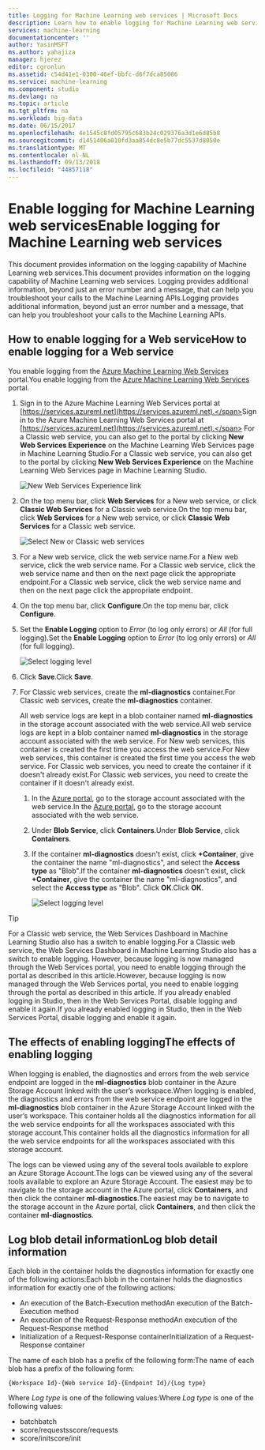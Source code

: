```yaml
---
title: Logging for Machine Learning web services | Microsoft Docs
description: Learn how to enable logging for Machine Learning web services. Logging provides additional information to help troubleshoot the APIs.
services: machine-learning
documentationcenter: ''
author: YasinMSFT
ms.author: yahajiza
manager: hjerez
editor: cgronlun
ms.assetid: c54d41e1-0300-46ef-bbfc-d6f7dca85086
ms.service: machine-learning
ms.component: studio
ms.devlang: na
ms.topic: article
ms.tgt_pltfrm: na
ms.workload: big-data
ms.date: 06/15/2017
ms.openlocfilehash: 4e1545c8fd05795c683b24c029376a3d1e6d85b8
ms.sourcegitcommit: d1451406a010fd3aa854dc8e5b77dc5537d8050e
ms.translationtype: MT
ms.contentlocale: nl-NL
ms.lasthandoff: 09/13/2018
ms.locfileid: "44857118"
---
```

# <a name="enable-logging-for-machine-learning-web-services"></a><span data-ttu-id="6fa95-104">Enable logging for Machine Learning web services</span><span class="sxs-lookup"><span data-stu-id="6fa95-104">Enable logging for Machine Learning web services</span></span>
<span data-ttu-id="6fa95-105">This document provides information on the logging capability of Machine Learning web services.</span><span class="sxs-lookup"><span data-stu-id="6fa95-105">This document provides information on the logging capability of Machine Learning web services.</span></span> <span data-ttu-id="6fa95-106">Logging provides additional information, beyond just an error number and a message, that can help you troubleshoot your calls to the Machine Learning APIs.</span><span class="sxs-lookup"><span data-stu-id="6fa95-106">Logging provides additional information, beyond just an error number and a message, that can help you troubleshoot your calls to the Machine Learning APIs.</span></span>  

## <a name="how-to-enable-logging-for-a-web-service"></a><span data-ttu-id="6fa95-107">How to enable logging for a Web service</span><span class="sxs-lookup"><span data-stu-id="6fa95-107">How to enable logging for a Web service</span></span>

<span data-ttu-id="6fa95-108">You enable logging from the [Azure Machine Learning Web Services](https://services.azureml.net) portal.</span><span class="sxs-lookup"><span data-stu-id="6fa95-108">You enable logging from the [Azure Machine Learning Web Services](https://services.azureml.net) portal.</span></span> 

1. <span data-ttu-id="6fa95-109">Sign in to the Azure Machine Learning Web Services portal at [https://services.azureml.net](https://services.azureml.net).</span><span class="sxs-lookup"><span data-stu-id="6fa95-109">Sign in to the Azure Machine Learning Web Services portal at [https://services.azureml.net](https://services.azureml.net).</span></span> <span data-ttu-id="6fa95-110">For a Classic web service, you can also get to the portal by clicking **New Web Services Experience** on the Machine Learning Web Services page in Machine Learning Studio.</span><span class="sxs-lookup"><span data-stu-id="6fa95-110">For a Classic web service, you can also get to the portal by clicking **New Web Services Experience** on the Machine Learning Web Services page in Machine Learning Studio.</span></span>

   ![New Web Services Experience link](./media/web-services-logging/new-web-services-experience-link.png)

2. <span data-ttu-id="6fa95-112">On the top menu bar, click **Web Services** for a New web service, or click **Classic Web Services** for a Classic web service.</span><span class="sxs-lookup"><span data-stu-id="6fa95-112">On the top menu bar, click **Web Services** for a New web service, or click **Classic Web Services** for a Classic web service.</span></span>

   ![Select New or Classic web services](./media/web-services-logging/select-web-service.png)

3. <span data-ttu-id="6fa95-114">For a New web service, click the web service name.</span><span class="sxs-lookup"><span data-stu-id="6fa95-114">For a New web service, click the web service name.</span></span> <span data-ttu-id="6fa95-115">For a Classic web service, click the web service name and then on the next page click the appropriate endpoint.</span><span class="sxs-lookup"><span data-stu-id="6fa95-115">For a Classic web service, click the web service name and then on the next page click the appropriate endpoint.</span></span>

4. <span data-ttu-id="6fa95-116">On the top menu bar, click **Configure**.</span><span class="sxs-lookup"><span data-stu-id="6fa95-116">On the top menu bar, click **Configure**.</span></span>

5. <span data-ttu-id="6fa95-117">Set the **Enable Logging** option to *Error* (to log only errors) or *All* (for full logging).</span><span class="sxs-lookup"><span data-stu-id="6fa95-117">Set the **Enable Logging** option to *Error* (to log only errors) or *All* (for full logging).</span></span>

   ![Select logging level](./media/web-services-logging/enable-logging.png)

6. <span data-ttu-id="6fa95-119">Click **Save**.</span><span class="sxs-lookup"><span data-stu-id="6fa95-119">Click **Save**.</span></span>

7. <span data-ttu-id="6fa95-120">For Classic web services, create the **ml-diagnostics** container.</span><span class="sxs-lookup"><span data-stu-id="6fa95-120">For Classic web services, create the **ml-diagnostics** container.</span></span>

   <span data-ttu-id="6fa95-121">All web service logs are kept in a blob container named **ml-diagnostics** in the storage account associated with the web service.</span><span class="sxs-lookup"><span data-stu-id="6fa95-121">All web service logs are kept in a blob container named **ml-diagnostics** in the storage account associated with the web service.</span></span> <span data-ttu-id="6fa95-122">For New web services, this container is created the first time you access the web service.</span><span class="sxs-lookup"><span data-stu-id="6fa95-122">For New web services, this container is created the first time you access the web service.</span></span> <span data-ttu-id="6fa95-123">For Classic web services, you need to create the container if it doesn't already exist.</span><span class="sxs-lookup"><span data-stu-id="6fa95-123">For Classic web services, you need to create the container if it doesn't already exist.</span></span> 

   1. <span data-ttu-id="6fa95-124">In the [Azure portal](https://portal.azure.com), go to the storage account associated with the web service.</span><span class="sxs-lookup"><span data-stu-id="6fa95-124">In the [Azure portal](https://portal.azure.com), go to the storage account associated with the web service.</span></span>

   2. <span data-ttu-id="6fa95-125">Under **Blob Service**, click **Containers**.</span><span class="sxs-lookup"><span data-stu-id="6fa95-125">Under **Blob Service**, click **Containers**.</span></span>

   3. <span data-ttu-id="6fa95-126">If the container **ml-diagnostics** doesn't exist, click **+Container**, give the container the name "ml-diagnostics", and select the **Access type** as "Blob".</span><span class="sxs-lookup"><span data-stu-id="6fa95-126">If the container **ml-diagnostics** doesn't exist, click **+Container**, give the container the name "ml-diagnostics", and select the **Access type** as "Blob".</span></span> <span data-ttu-id="6fa95-127">Click **OK**.</span><span class="sxs-lookup"><span data-stu-id="6fa95-127">Click **OK**.</span></span>

      ![Select logging level](./media/web-services-logging/create-ml-diagnostics-container.png)

> [!TIP]
>
> <span data-ttu-id="6fa95-129">For a Classic web service, the Web Services Dashboard in Machine Learning Studio also has a switch to enable logging.</span><span class="sxs-lookup"><span data-stu-id="6fa95-129">For a Classic web service, the Web Services Dashboard in Machine Learning Studio also has a switch to enable logging.</span></span> <span data-ttu-id="6fa95-130">However, because logging is now managed through the Web Services portal, you need to enable logging through the portal as described in this article.</span><span class="sxs-lookup"><span data-stu-id="6fa95-130">However, because logging is now managed through the Web Services portal, you need to enable logging through the portal as described in this article.</span></span> <span data-ttu-id="6fa95-131">If you already enabled logging in Studio, then in the Web Services Portal, disable logging and enable it again.</span><span class="sxs-lookup"><span data-stu-id="6fa95-131">If you already enabled logging in Studio, then in the Web Services Portal, disable logging and enable it again.</span></span>


## <a name="the-effects-of-enabling-logging"></a><span data-ttu-id="6fa95-132">The effects of enabling logging</span><span class="sxs-lookup"><span data-stu-id="6fa95-132">The effects of enabling logging</span></span>
<span data-ttu-id="6fa95-133">When logging is enabled, the diagnostics and errors from the web service endpoint are logged in the **ml-diagnostics** blob container in the Azure Storage Account linked with the user’s workspace.</span><span class="sxs-lookup"><span data-stu-id="6fa95-133">When logging is enabled, the diagnostics and errors from the web service endpoint are logged in the **ml-diagnostics** blob container in the Azure Storage Account linked with the user’s workspace.</span></span> <span data-ttu-id="6fa95-134">This container holds all the diagnostics information for all the web service endpoints for all the workspaces associated with this storage account.</span><span class="sxs-lookup"><span data-stu-id="6fa95-134">This container holds all the diagnostics information for all the web service endpoints for all the workspaces associated with this storage account.</span></span>

<span data-ttu-id="6fa95-135">The logs can be viewed using any of the several tools available to explore an Azure Storage Account.</span><span class="sxs-lookup"><span data-stu-id="6fa95-135">The logs can be viewed using any of the several tools available to explore an Azure Storage Account.</span></span> <span data-ttu-id="6fa95-136">The easiest may be to navigate to the storage account in the Azure portal, click **Containers**, and then click the container **ml-diagnostics**.</span><span class="sxs-lookup"><span data-stu-id="6fa95-136">The easiest may be to navigate to the storage account in the Azure portal, click **Containers**, and then click the container **ml-diagnostics**.</span></span>  

## <a name="log-blob-detail-information"></a><span data-ttu-id="6fa95-137">Log blob detail information</span><span class="sxs-lookup"><span data-stu-id="6fa95-137">Log blob detail information</span></span>
<span data-ttu-id="6fa95-138">Each blob in the container holds the diagnostics information for exactly one of the following actions:</span><span class="sxs-lookup"><span data-stu-id="6fa95-138">Each blob in the container holds the diagnostics information for exactly one of the following actions:</span></span>

* <span data-ttu-id="6fa95-139">An execution of the Batch-Execution method</span><span class="sxs-lookup"><span data-stu-id="6fa95-139">An execution of the Batch-Execution method</span></span>  
* <span data-ttu-id="6fa95-140">An execution of the Request-Response method</span><span class="sxs-lookup"><span data-stu-id="6fa95-140">An execution of the Request-Response method</span></span>  
* <span data-ttu-id="6fa95-141">Initialization of a Request-Response container</span><span class="sxs-lookup"><span data-stu-id="6fa95-141">Initialization of a Request-Response container</span></span>

<span data-ttu-id="6fa95-142">The name of each blob has a prefix of the following form:</span><span class="sxs-lookup"><span data-stu-id="6fa95-142">The name of each blob has a prefix of the following form:</span></span> 


`{Workspace Id}-{Web service Id}-{Endpoint Id}/{Log type}`


<span data-ttu-id="6fa95-143">Where _Log type_ is one of the following values:</span><span class="sxs-lookup"><span data-stu-id="6fa95-143">Where _Log type_ is one of the following values:</span></span>  

* <span data-ttu-id="6fa95-144">batch</span><span class="sxs-lookup"><span data-stu-id="6fa95-144">batch</span></span>  
* <span data-ttu-id="6fa95-145">score/requests</span><span class="sxs-lookup"><span data-stu-id="6fa95-145">score/requests</span></span>  
* <span data-ttu-id="6fa95-146">score/init</span><span class="sxs-lookup"><span data-stu-id="6fa95-146">score/init</span></span>  

